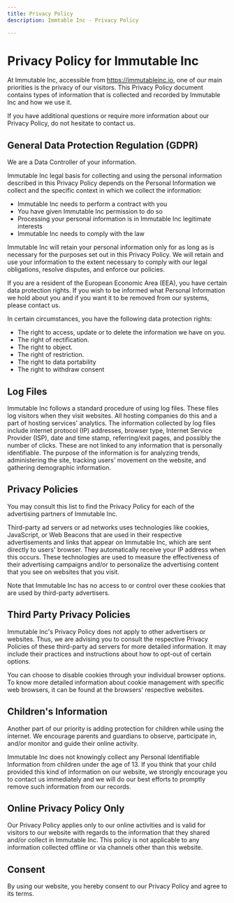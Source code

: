 ```yaml
---
title: Privacy Policy
description: Immtable Inc - Privacy Policy

---
```

# Privacy Policy for Immutable Inc

At Immutable Inc, accessible from https://immutableinc.io, one of our main priorities is the privacy of our visitors. This Privacy Policy document contains types of information that is collected and recorded by Immutable Inc and how we use it.

If you have additional questions or require more information about our Privacy Policy, do not hesitate to contact us.

## General Data Protection Regulation (GDPR)

We are a Data Controller of your information.

Immutable Inc legal basis for collecting and using the personal information described in this Privacy Policy depends on the Personal Information we collect and the specific context in which we collect the information:

* Immutable Inc needs to perform a contract with you
* You have given Immutable Inc permission to do so
* Processing your personal information is in Immutable Inc legitimate interests
* Immutable Inc needs to comply with the law

Immutable Inc will retain your personal information only for as long as is necessary for the purposes set out in this Privacy Policy. We will retain and use your information to the extent necessary to comply with our legal obligations, resolve disputes, and enforce our policies.

If you are a resident of the European Economic Area (EEA), you have certain data protection rights. If you wish to be informed what Personal Information we hold about you and if you want it to be removed from our systems, please contact us.

In certain circumstances, you have the following data protection rights:

* The right to access, update or to delete the information we have on you.
* The right of rectification.
* The right to object.
* The right of restriction.
* The right to data portability
* The right to withdraw consent

## Log Files

Immutable Inc follows a standard procedure of using log files. These files log visitors when they visit websites. All hosting companies do this and a part of hosting services' analytics. The information collected by log files include internet protocol (IP) addresses, browser type, Internet Service Provider (ISP), date and time stamp, referring/exit pages, and possibly the number of clicks. These are not linked to any information that is personally identifiable. The purpose of the information is for analyzing trends, administering the site, tracking users' movement on the website, and gathering demographic information.

## Privacy Policies

You may consult this list to find the Privacy Policy for each of the advertising partners of Immutable Inc.

Third-party ad servers or ad networks uses technologies like cookies, JavaScript, or Web Beacons that are used in their respective advertisements and links that appear on Immutable Inc, which are sent directly to users' browser. They automatically receive your IP address when this occurs. These technologies are used to measure the effectiveness of their advertising campaigns and/or to personalize the advertising content that you see on websites that you visit.

Note that Immutable Inc has no access to or control over these cookies that are used by third-party advertisers.

## Third Party Privacy Policies

Immutable Inc's Privacy Policy does not apply to other advertisers or websites. Thus, we are advising you to consult the respective Privacy Policies of these third-party ad servers for more detailed information. It may include their practices and instructions about how to opt-out of certain options.

You can choose to disable cookies through your individual browser options. To know more detailed information about cookie management with specific web browsers, it can be found at the browsers' respective websites.

## Children's Information

Another part of our priority is adding protection for children while using the internet. We encourage parents and guardians to observe, participate in, and/or monitor and guide their online activity.

Immutable Inc does not knowingly collect any Personal Identifiable Information from children under the age of 13. If you think that your child provided this kind of information on our website, we strongly encourage you to contact us immediately and we will do our best efforts to promptly remove such information from our records.

## Online Privacy Policy Only

Our Privacy Policy applies only to our online activities and is valid for visitors to our website with regards to the information that they shared and/or collect in Immutable Inc. This policy is not applicable to any information collected offline or via channels other than this website.

## Consent

By using our website, you hereby consent to our Privacy Policy and agree to its terms.
